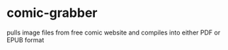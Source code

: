 # comic-grabber
pulls image files from free comic website and compiles into either PDF or EPUB format
